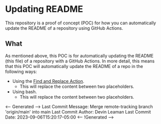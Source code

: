 # Updating README

This repository is a proof of concept (POC) for how you can automatically update the README of a repository using GitHub Actions.

## What

As mentioned above, this POC is for automatically updating the README (this file) of a repository with a GitHub Actions. In more detail, this means that this POC will automatically update the README of a repo in the following ways:

- Using the [Find and Replace Action][0].
  - This will replace the content between two placeholders.
- Using bash.
  - This will replace the content between two placeholders.

<-- Generated -->
 Last Commit Message: Merge remote-tracking branch 'origin/main' into main
 Last Commit Author: Devin Leaman
 Last Commit Date: 2023-09-06T15:20:17-05:00
<-- !Generated -->




[0]: https://github.com/marketplace/actions/find-and-replace
